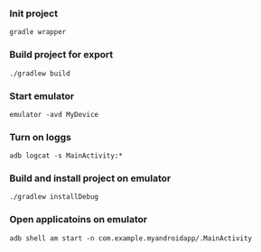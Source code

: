 ### Init project

`gradle wrapper`

### Build project for export

`./gradlew build`

### Start emulator

`emulator -avd MyDevice`

### Turn on loggs

`adb logcat -s MainActivity:*`

### Build and install project on emulator

`./gradlew installDebug`


### Open applicatoins on emulator

`adb shell am start -n com.example.myandroidapp/.MainActivity`